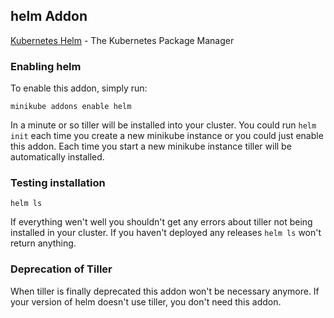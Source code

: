 ## helm Addon
[Kubernetes Helm](https://helm.sh) - The Kubernetes Package Manager

### Enabling helm
To enable this addon, simply run:

```shell script
minikube addons enable helm
```

In a minute or so tiller will be installed into your cluster. You could run `helm init` each time you create a new minikube instance or you could just enable this addon.
Each time you start a new minikube instance tiller will be automatically installed. 

### Testing installation

```shell script
helm ls
```

If everything wen't well you shouldn't get any errors about tiller not being installed in your cluster. If you haven't deployed any releases `helm ls` won't return anything.

### Deprecation of Tiller
When tiller is finally deprecated this addon won't be necessary anymore. If your version of helm doesn't use tiller, you don't need this addon.
